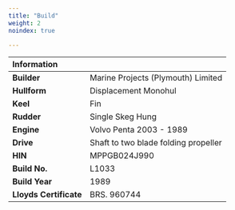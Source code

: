```yaml
---
title: "Build"
weight: 2
noindex: true

---
```

|Information||
|:---|---
|**Builder**| Marine Projects (Plymouth) Limited
|**Hullform**| Displacement Monohul
|**Keel**| Fin
|**Rudder**| Single Skeg Hung
|**Engine**| Volvo Penta 2003 - 1989
|**Drive**| Shaft to two blade folding propeller 
|**HIN**| MPPGB024J990 
|**Build No.**| L1033 
|**Build Year**| 1989
|**Lloyds Certificate**| BRS. 960744